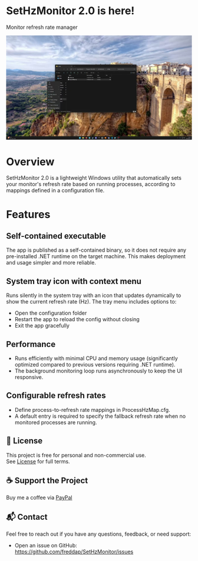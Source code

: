 # SetHzMonitor 2.0 is here!

Monitor refresh rate manager

[![Demo on YouTube](assets/IMG_0211.jpeg)](https://www.youtube.com/watch?v=NbPZInSTmLQ)

# Overview

SetHzMonitor 2.0 is a lightweight Windows utility that automatically sets your monitor's refresh rate based on running processes, according to mappings defined in a configuration file.

# Features

## Self-contained executable
The app is published as a self-contained binary, so it does not require any pre-installed .NET runtime on the target machine. This makes deployment and usage simpler and more reliable.

## System tray icon with context menu
Runs silently in the system tray with an icon that updates dynamically to show the current refresh rate (Hz). The tray menu includes options to:

- Open the configuration folder
- Restart the app to reload the config without closing
- Exit the app gracefully

## Performance

- Runs efficiently with minimal CPU and memory usage (significantly optimized compared to previous versions requiring .NET runtime).
- The background monitoring loop runs asynchronously to keep the UI responsive.

## Configurable refresh rates

- Define process-to-refresh rate mappings in ProcessHzMap.cfg.
- A default entry is required to specify the fallback refresh rate when no monitored processes are running.

## 📄 License

This project is free for personal and non-commercial use.  
See [License](./LICENSE.md) for full terms.

## ☕ Support the Project

Buy me a coffee via [PayPal](https://www.paypal.com/donate?business=fredrik8801@gmail.com)

## 📬 Contact

Feel free to reach out if you have any questions, feedback, or need support:

- Open an issue on GitHub: https://github.com/freddap/SetHzMonitor/issues
